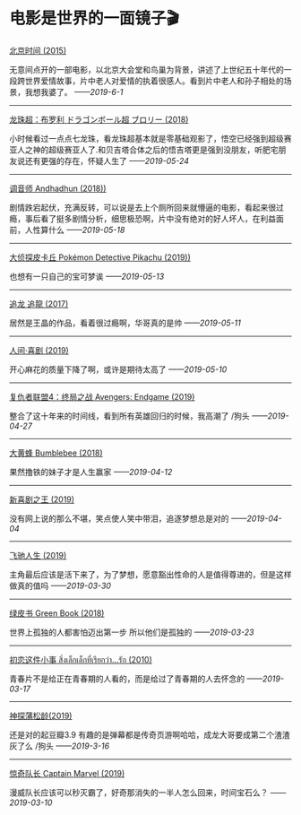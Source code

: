 # 电影是世界的一面镜子🎬


[北京时间 (2015)](https://movie.douban.com/subject/26369857/)

无意间点开的一部电影，以北京大会堂和鸟巢为背景，讲述了上世纪五十年代的一段跨世界爱情故事，片中老人对爱情的执着很感人。看到片中老人和孙子相处的场景，我想我婆了。   *——2019-6-1*

---

[龙珠超：布罗利 ドラゴンボール超 ブロリー (2018)](https://movie.douban.com/subject/27607378/)

小时候看过一点点七龙珠，看龙珠超基本就是零基础观影了，悟空已经强到超级赛亚人之神的超级赛亚人了.和贝吉塔合体之后的悟吉塔更是强到没朋友，听肥宅朋友说还有更强的存在，怀疑人生了  *——2019-05-24*

---


[调音师 Andhadhun (2018))](https://movie.douban.com/subject/30334073/)

剧情跌宕起伏，充满反转，可以说是去上个厕所回来就懵逼的电影，看起来很过瘾，事后看了挺多剧情分析，细思极恐啊，片中没有绝对的好人坏人，在利益面前，人性算什么  *——2019-05-18*

---

[大侦探皮卡丘 Pokémon Detective Pikachu (2019))](https://movie.douban.com/subject/26835471/?from=showing)

也想有一只自己的宝可梦诶  *——2019-05-13*

---

[追龙 追龍 (2017)](https://movie.douban.com/subject/26425068/)

居然是王晶的作品，看着很过瘾啊，华哥真的是帅  *——2019-05-11*

---

[人间·喜剧 (2019)](https://movie.douban.com/subject/27179414/)

开心麻花的质量下降了啊，或许是期待太高了  *——2019-05-10*

---

[复仇者联盟4：终局之战 Avengers: Endgame (2019)](https://movie.douban.com/subject/26100958/)

整合了这十年来的时间线，看到所有英雄回归的时候，我高潮了 /狗头 *——2019-04-27*

---



[大黄蜂 Bumblebee (2018)](https://movie.douban.com/subject/26394152/)

果然撸铁的妹子才是人生赢家 *——2019-04-12*

---

[新喜剧之王 (2019)](https://movie.douban.com/subject/4840388/)

没有网上说的那么不堪，笑点使人笑中带泪，追逐梦想总是对的 *——2019-04-04*

---

[飞驰人生 (2019)](https://movie.douban.com/subject/30163509/?from=subject-page)

主角最后应该是活下来了，为了梦想，愿意豁出性命的人是值得尊进的，但是这样做真的值吗  *——2019-03-30*

---

[绿皮书 Green Book (2018)](https://movie.douban.com/subject/27060077/)

世界上孤独的人都害怕迈出第一步 所以他们是孤独的  *——2019-03-23*

---


[初恋这件小事 สิ่งเล็กเล็กที่เรียกว่า…รัก (2010)](https://movie.douban.com/subject/4739952/)

青春片不是给正在青春期的人看的，而是给过了青春期的人去怀念的  *——2019-03-17*

---

[神探蒲松龄(2019)](https://movie.douban.com/subject/30163509/)

还是对的起豆瓣3.9 有趣的是弹幕都是传奇页游啊哈哈，成龙大哥要成第二个渣渣灰了么 /狗头 *——2019-3-16*

---

[惊奇队长 Captain Marvel (2019)](https://movie.douban.com/subject/26213252/)

漫威队长应该可以秒灭霸了，好奇那消失的一半人怎么回来，时间宝石么？ *——2019-03-10*
